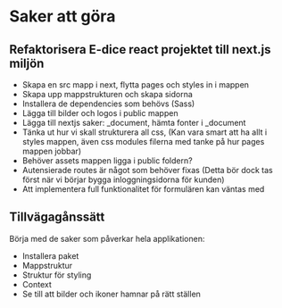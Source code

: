 # Saker att göra

## Refaktorisera E-dice react projektet till next.js miljön 
- Skapa en src mapp i next, flytta pages och styles in i mappen
- Skapa upp mappstrukturen och skapa sidorna
- Installera de dependencies som behövs (Sass)
- Lägga till bilder och logos i public mappen 
- Lägga till nextjs saker: _document, hämta fonter i _document
- Tänka ut hur vi skall strukturera all css, (Kan vara smart att ha allt i styles mappen, även css modules filerna med tanke på hur pages mappen jobbar)
- Behöver assets mappen ligga i public foldern?
- Autensierade routes är något som behöver fixas (Detta bör dock tas först när vi börjar bygga inloggningsidorna för kunden)
- Att implementera full funktionalitet för formulären kan väntas med

## Tillvägagånssätt
Börja med de saker som påverkar hela applikationen:
- Installera paket
- Mappstruktur
- Struktur för styling
- Context 
- Se till att bilder och ikoner hamnar på rätt ställen 